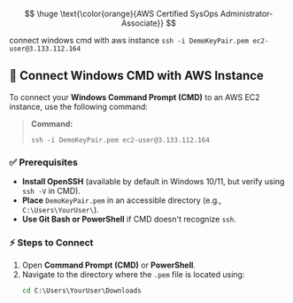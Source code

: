 $$
\huge \text{\color{orange}{AWS Certified SysOps Administrator-Associate}}
$$

connect windows cmd with aws instance
`ssh -i DemoKeyPair.pem ec2-user@3.133.112.164`


## 🔗 Connect Windows CMD with AWS Instance

To connect your **Windows Command Prompt (CMD)** to an AWS EC2 instance, use the following command:

> **Command:**
> ```
> ssh -i DemoKeyPair.pem ec2-user@3.133.112.164
> ```

### ✅ **Prerequisites**
- **Install OpenSSH** (available by default in Windows 10/11, but verify using `ssh -V` in CMD).
- **Place** `DemoKeyPair.pem` in an accessible directory (e.g., `C:\Users\YourUser\`).
- **Use Git Bash or PowerShell** if CMD doesn't recognize `ssh`.

### ⚡ **Steps to Connect**
1. Open **Command Prompt (CMD)** or **PowerShell**.
2. Navigate to the directory where the `.pem` file is located using:
   ```cmd
   cd C:\Users\YourUser\Downloads





